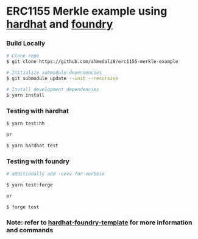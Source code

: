 # ERC1155 Merkle example using [hardhat](https://github.com/NomicFoundation/hardhat) and [foundry](https://github.com/foundry-rs/foundry)

### Build Locally

```bash
# Clone repo
$ git clone https://github.com/ahmedali8/erc1155-merkle-example

# Initialize submodule dependencies
$ git submodule update --init --recursive

# Install development dependencies
$ yarn install
```

### Testing with hardhat

```bash
$ yarn test:hh

or

$ yarn hardhat test
```

### Testing with foundry

```bash
# additionally add -vvvv for verbose

$ yarn test:forge

or

$ forge test
```

### Note: refer to [hardhat-foundry-template](https://github.com/ahmedali8/foundry-hardhat-template) for more information and commands
